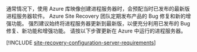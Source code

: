 
通常情况下，使用 Azure 库映像创建进程服务器时，会预配当时已发布的最新版进程服务器软件。 Azure Site Recovery 团队定期发布产品的 Bug 修复和新的增强功能。 强烈建议始终将进程服务器更新到最新版，以便充分利用已发布的 Bug 修复、新功能和增强功能。 请按以下步骤更新在 Azure 中运行的进程服务器。

[!INCLUDE [site-recovery-configuration-server-requirements](site-recovery-vmware-upgrade-process-server-internal.md)]
